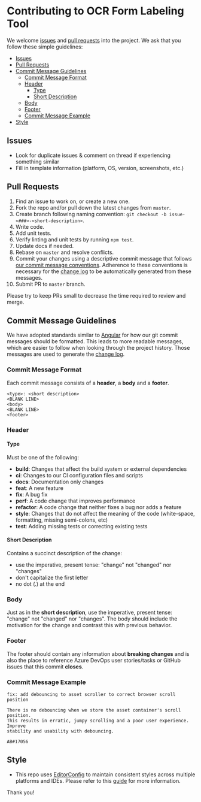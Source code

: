 # Contributing to OCR Form Labeling Tool

We welcome [issues](https://github.com/Microsoft/OCR-Form-Tools/issues) and [pull requests](https://github.com/Microsoft/OCR-Form-Tools/pulls) into the project. We ask that you follow these simple guidelines:

<!-- generated using: https://www.npmjs.com/package/markdown-toc-->
<!-- command: `markdown-toc -i CONTRIBUTING.md --bullets "*"`-->

<!-- toc -->

* [Issues](#issues)
* [Pull Requests](#pull-requests)
* [Commit Message Guidelines](#commit-message-guidelines)
  * [Commit Message Format](#commit-message-format)
  * [Header](#header)
    * [Type](#type)
    * [Short Description](#short-description)
  * [Body](#body)
  * [Footer](#footer)
  * [Commit Message Example](#commit-message-example)
* [Style](#style)

<!-- tocstop -->

## Issues

* Look for duplicate issues & comment on thread if experiencing something similar
* Fill in template information (platform, OS, version, screenshots, etc.)

## Pull Requests

1. Find an issue to work on, or create a new one.
1. Fork the repo and/or pull down the latest changes from `master`.
1. Create branch following naming convention: `git checkout -b issue-<###>-<short-description>`.
1. Write code.
1. Add unit tests.
1. Verify linting and unit tests by running `npm test`.
1. Update docs if needed.
1. Rebase on `master` and resolve conflicts.
1. Commit your changes using a descriptive commit message that follows [our commit message conventions](#commit-message-guidelines). Adherence to these conventions is necessary for the [change log](CHANGELOG.md) to be automatically generated from these messages.
1. Submit PR to `master` branch.

Please try to keep PRs small to decrease the time required to review and merge.

## Commit Message Guidelines

We have adopted standards similar to [Angular](https://github.com/angular/angular/blob/master/CONTRIBUTING.md#commit) for how our git commit messages should be formatted. This leads to more readable messages, which are easier to follow when looking through the project history. Those messages are used to generate the [change log](CHANGELOG.md).

### Commit Message Format

Each commit message consists of a **header**, a **body** and a **footer**.

```text
<type>: <short description>
<BLANK LINE>
<body>
<BLANK LINE>
<footer>
```

### Header

#### Type

Must be one of the following:

* **build**: Changes that affect the build system or external dependencies
* **ci**: Changes to our CI configuration files and scripts
* **docs**: Documentation only changes
* **feat**: A new feature
* **fix**: A bug fix
* **perf**: A code change that improves performance
* **refactor**: A code change that neither fixes a bug nor adds a feature
* **style**: Changes that do not affect the meaning of the code (white-space, formatting, missing semi-colons, etc)
* **test**: Adding missing tests or correcting existing tests

#### Short Description

Contains a succinct description of the change:

* use the imperative, present tense: "change" not "changed" nor "changes"
* don't capitalize the first letter
* no dot (.) at the end

### Body

Just as in the **short description**, use the imperative, present tense: "change" not "changed" nor "changes".
The body should include the motivation for the change and contrast this with previous behavior.

### Footer

The footer should contain any information about **breaking changes** and is also the place to
reference Azure DevOps user stories/tasks or GitHub issues that this commit **closes**.

### Commit Message Example

```text
fix: add debouncing to asset scroller to correct browser scroll position

There is no debouncing when we store the asset container's scroll position.
This results in erratic, jumpy scrolling and a poor user experience. Improve
stability and usability with debouncing.

AB#17056
```

## Style

* This repo uses [EditorConfig](https://editorconfig.org/) to maintain consistent styles across multiple platforms and IDEs. Please refer to
   this [guide](docs/STYLE.md) for more information.

Thank you!